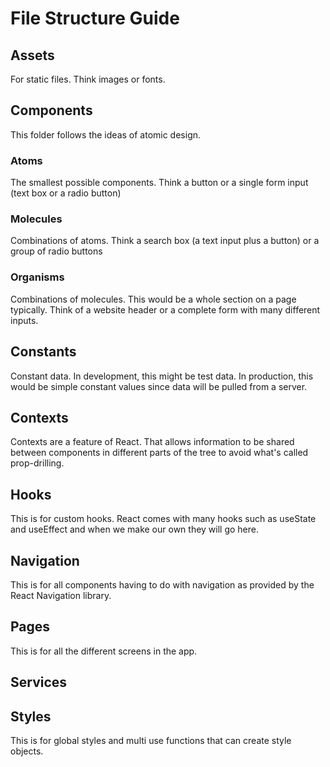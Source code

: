 # File Structure Guide

## Assets

For static files. Think images or fonts.

## Components

This folder follows the ideas of atomic design.

### Atoms
The smallest possible components. Think a button or a single form input (text box or a radio button)

### Molecules
Combinations of atoms. Think a search box (a text input plus a button) or a group of radio buttons

### Organisms
Combinations of molecules. This would be a whole section on a page typically. Think of a website header or a complete form with many different inputs.

## Constants

Constant data. In development, this might be test data. In production, this would be simple constant values since data will be pulled from a server.

## Contexts
Contexts are a feature of React. That allows information to be shared between components in different parts of the tree to avoid what's called prop-drilling.

## Hooks
This is for custom hooks. React comes with many hooks such as useState and useEffect and when we make our own they will go here.

## Navigation
This is for all components having to do with navigation as provided by the React Navigation library.

## Pages
This is for all the different screens in the app.

## Services

## Styles
This is for global styles and multi use functions that can create style objects.